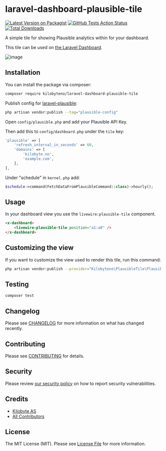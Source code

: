 # laravel-dashboard-plausible-tile

[![Latest Version on Packagist](https://img.shields.io/packagist/v/kilobyteno/laravel-dashboard-plausible-tile.svg?style=flat-square)](https://packagist.org/packages/kilobyteno/laravel-dashboard-plausible-tile)
[![GitHub Tests Action Status](https://img.shields.io/github/workflow/status/kilobyteno/laravel-dashboard-plausible-tile/run-tests?label=tests)](https://github.com/kilobyteno/laravel-dashboard-plausible-tile/actions?query=workflow%3Arun-tests+branch%3Amaster)
[![Total Downloads](https://img.shields.io/packagist/dt/kilobyteno/laravel-dashboard-plausible-tile.svg?style=flat-square)](https://packagist.org/packages/kilobyteno/laravel-dashboard-plausible-tile)

A simple tile for showing Plausible analytics within for your dashboard.

This tile can be used on [the Laravel Dashboard](https://docs.spatie.be/laravel-dashboard).

![image](https://user-images.githubusercontent.com/9788214/166307483-4595a55a-4c78-4e80-9519-ed8395499bc2.png)

## Installation

You can install the package via composer:

```bash
composer require kilobyteno/laravel-dashboard-plausible-tile
```

Publish config for [laravel-plausible](https://github.com/kilobyteno/laravel-plausible):

```bash
php artisan vendor:publish --tag="plausible-config"
```

Open `config/plausible.php` and add your Plausible API Key.

Then add this to `config/dashboard.php` under the `tile` key:
```php
'plausible' => [
    'refresh_interval_in_seconds' => 60,
    'domains' => [
        'kilobyte.no',
        'example.com',
    ],
],
```

Under "schedule" in `kernel.php` add:
```php
$schedule->command(FetchDataFromPlausibleCommand::class)->hourly();
```

## Usage

In your dashboard view you use the `livewire:plausible-tile` component.

```html
<x-dashboard>
    <livewire:plausible-tile position="a1:a8" />
</x-dashboard>
```

## Customizing the view

If you want to customize the view used to render this tile, run this command:

```bash
php artisan vendor:publish --provider="Kilobyteno\PlausibleTile\PlausibleTileServiceProvider" --tag="dashboard-plausible-tile-views"
```

## Testing

``` bash
composer test
```

## Changelog

Please see [CHANGELOG](CHANGELOG.md) for more information on what has changed recently.

## Contributing

Please see [CONTRIBUTING](CONTRIBUTING.md) for details.

## Security

Please review [our security policy](../../security/policy) on how to report security vulnerabilities.

## Credits

- [Kilobyte AS](https://github.com/kilobyteno)
- [All Contributors](../../contributors)

## License

The MIT License (MIT). Please see [License File](LICENSE.md) for more information.
